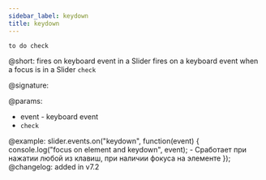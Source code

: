```yaml
---
sidebar_label: keydown 
title: keydown 
---     
```


`to do check`

@short: fires on keyboard event in a Slider
fires on a keyboard event when a focus is in a Slider `check`

@signature: 

@params: 
- event - keyboard event 
- `check` 

@example:
slider.events.on("keydown", function(event) {
    console.log("focus on element and keydown", event); - Сработает при нажатии любой из клавиш, при наличии фокуса на элементе
});
@changelog: added in v7.2
